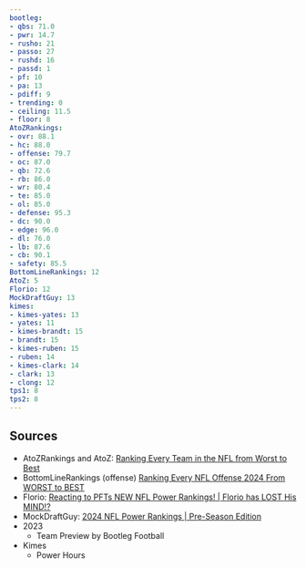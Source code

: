```yaml
---
bootleg:
- qbs: 71.0
- pwr: 14.7
- rusho: 21
- passo: 27
- rushd: 16
- passd: 1
- pf: 10
- pa: 13
- pdiff: 9
- trending: 0
- ceiling: 11.5
- floor: 8
AtoZRankings:
- ovr: 88.1
- hc: 88.0
- offense: 79.7
- oc: 87.0
- qb: 72.6
- rb: 86.0
- wr: 80.4
- te: 85.0
- ol: 85.0
- defense: 95.3
- dc: 90.0
- edge: 96.0
- dl: 76.0
- lb: 87.6
- cb: 90.1
- safety: 85.5
BottomLineRankings: 12
AtoZ: 5
Florio: 12
MockDraftGuy: 13
kimes:
- kimes-yates: 13
- yates: 11
- kimes-brandt: 15
- brandt: 15
- kimes-ruben: 15
- ruben: 14
- kimes-clark: 14
- clark: 13
- clong: 12
tps1: 8
tps2: 8
---
```

## Sources
 - AtoZRankings and AtoZ: [Ranking Every Team in the NFL from Worst to Best](https://www.youtube.com/watch?v=1LiNiVGZFCw)
 - BottomLineRankings (offense) [Ranking Every NFL Offense 2024 From WORST to BEST](https://www.youtube.com/watch?v=zAntvjNTrlE)
 - Florio: [Reacting to PFTs NEW NFL Power Rankings! | Florio has LOST His MIND!?](https://www.youtube.com/watch?v=5Vr4vtlmJRE&t=1s)
 - MockDraftGuy: [2024 NFL Power Rankings | Pre-Season Edition](https://www.youtube.com/watch?v=jo6IFyi8NeU)
 - 2023
	 - Team Preview by Bootleg Football
 - Kimes
	 - Power Hours